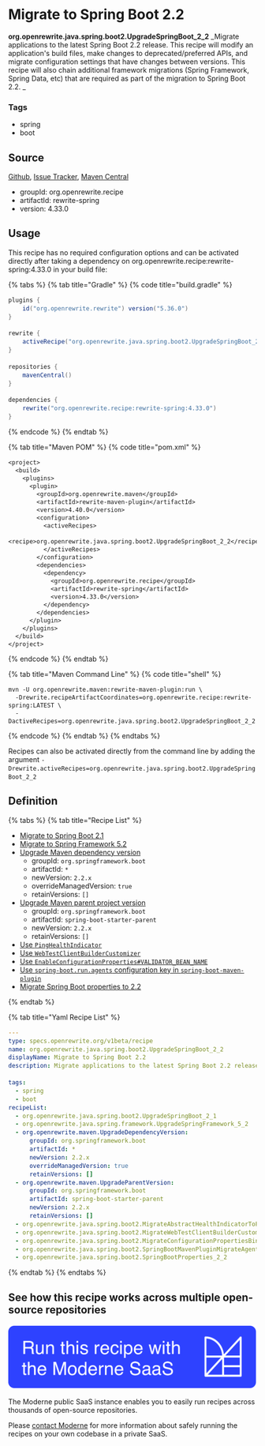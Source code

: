 # Migrate to Spring Boot 2.2

**org.openrewrite.java.spring.boot2.UpgradeSpringBoot\_2\_2**
_Migrate applications to the latest Spring Boot 2.2 release. This recipe will modify an application's build files, make changes to deprecated/preferred APIs, and migrate configuration settings that have changes between versions. This recipe will also chain additional framework migrations (Spring Framework, Spring Data, etc) that are required as part of the migration to Spring Boot 2.2.
_

### Tags

* spring
* boot

## Source

[Github](https://github.com/openrewrite/rewrite-spring/blob/main/src/main/resources/META-INF/rewrite/spring-boot-22.yml), [Issue Tracker](https://github.com/openrewrite/rewrite-spring/issues), [Maven Central](https://search.maven.org/artifact/org.openrewrite.recipe/rewrite-spring/4.33.0/jar)

* groupId: org.openrewrite.recipe
* artifactId: rewrite-spring
* version: 4.33.0


## Usage

This recipe has no required configuration options and can be activated directly after taking a dependency on org.openrewrite.recipe:rewrite-spring:4.33.0 in your build file:

{% tabs %}
{% tab title="Gradle" %}
{% code title="build.gradle" %}
```groovy
plugins {
    id("org.openrewrite.rewrite") version("5.36.0")
}

rewrite {
    activeRecipe("org.openrewrite.java.spring.boot2.UpgradeSpringBoot_2_2")
}

repositories {
    mavenCentral()
}

dependencies {
    rewrite("org.openrewrite.recipe:rewrite-spring:4.33.0")
}
```
{% endcode %}
{% endtab %}

{% tab title="Maven POM" %}
{% code title="pom.xml" %}
```markup
<project>
  <build>
    <plugins>
      <plugin>
        <groupId>org.openrewrite.maven</groupId>
        <artifactId>rewrite-maven-plugin</artifactId>
        <version>4.40.0</version>
        <configuration>
          <activeRecipes>
            <recipe>org.openrewrite.java.spring.boot2.UpgradeSpringBoot_2_2</recipe>
          </activeRecipes>
        </configuration>
        <dependencies>
          <dependency>
            <groupId>org.openrewrite.recipe</groupId>
            <artifactId>rewrite-spring</artifactId>
            <version>4.33.0</version>
          </dependency>
        </dependencies>
      </plugin>
    </plugins>
  </build>
</project>
```
{% endcode %}
{% endtab %}

{% tab title="Maven Command Line" %}
{% code title="shell" %}
```shell
mvn -U org.openrewrite.maven:rewrite-maven-plugin:run \
  -Drewrite.recipeArtifactCoordinates=org.openrewrite.recipe:rewrite-spring:LATEST \
  -DactiveRecipes=org.openrewrite.java.spring.boot2.UpgradeSpringBoot_2_2
```
{% endcode %}
{% endtab %}
{% endtabs %}

Recipes can also be activated directly from the command line by adding the argument `-Drewrite.activeRecipes=org.openrewrite.java.spring.boot2.UpgradeSpringBoot_2_2`

## Definition

{% tabs %}
{% tab title="Recipe List" %}
* [Migrate to Spring Boot 2.1](../../../java/spring/boot2/upgradespringboot_2_1.md)
* [Migrate to Spring Framework 5.2](../../../java/spring/framework/upgradespringframework_5_2.md)
* [Upgrade Maven dependency version](../../../maven/upgradedependencyversion.md)
  * groupId: `org.springframework.boot`
  * artifactId: `*`
  * newVersion: `2.2.x`
  * overrideManagedVersion: `true`
  * retainVersions: `[]`
* [Upgrade Maven parent project version](../../../maven/upgradeparentversion.md)
  * groupId: `org.springframework.boot`
  * artifactId: `spring-boot-starter-parent`
  * newVersion: `2.2.x`
  * retainVersions: `[]`
* [Use `PingHealthIndicator`](../../../java/spring/boot2/migrateabstracthealthindicatortopinghealthindicator.md)
* [Use `WebTestClientBuilderCustomizer`](../../../java/spring/boot2/migratewebtestclientbuildercustomizerpackagename.md)
* [Use `EnableConfigurationProperties#VALIDATOR_BEAN_NAME`](../../../java/spring/boot2/migrateconfigurationpropertiesbindingpostprocessorvalidatorbeanname.md)
* [Use `spring-boot.run.agents` configuration key in `spring-boot-maven-plugin`](../../../java/spring/boot2/springbootmavenpluginmigrateagenttoagents.md)
* [Migrate Spring Boot properties to 2.2](../../../java/spring/boot2/springbootproperties_2_2.md)

{% endtab %}

{% tab title="Yaml Recipe List" %}
```yaml
---
type: specs.openrewrite.org/v1beta/recipe
name: org.openrewrite.java.spring.boot2.UpgradeSpringBoot_2_2
displayName: Migrate to Spring Boot 2.2
description: Migrate applications to the latest Spring Boot 2.2 release. This recipe will modify an application's build files, make changes to deprecated/preferred APIs, and migrate configuration settings that have changes between versions. This recipe will also chain additional framework migrations (Spring Framework, Spring Data, etc) that are required as part of the migration to Spring Boot 2.2.

tags:
  - spring
  - boot
recipeList:
  - org.openrewrite.java.spring.boot2.UpgradeSpringBoot_2_1
  - org.openrewrite.java.spring.framework.UpgradeSpringFramework_5_2
  - org.openrewrite.maven.UpgradeDependencyVersion:
      groupId: org.springframework.boot
      artifactId: *
      newVersion: 2.2.x
      overrideManagedVersion: true
      retainVersions: []
  - org.openrewrite.maven.UpgradeParentVersion:
      groupId: org.springframework.boot
      artifactId: spring-boot-starter-parent
      newVersion: 2.2.x
      retainVersions: []
  - org.openrewrite.java.spring.boot2.MigrateAbstractHealthIndicatorToPingHealthIndicator
  - org.openrewrite.java.spring.boot2.MigrateWebTestClientBuilderCustomizerPackageName
  - org.openrewrite.java.spring.boot2.MigrateConfigurationPropertiesBindingPostProcessorValidatorBeanName
  - org.openrewrite.java.spring.boot2.SpringBootMavenPluginMigrateAgentToAgents
  - org.openrewrite.java.spring.boot2.SpringBootProperties_2_2

```
{% endtab %}
{% endtabs %}

## See how this recipe works across multiple open-source repositories

[![Moderne Link Image](/.gitbook/assets/ModerneRecipeButton.png)](https://public.moderne.io/recipes/org.openrewrite.java.spring.boot2.UpgradeSpringBoot_2_2)

The Moderne public SaaS instance enables you to easily run recipes across thousands of open-source repositories.

Please [contact Moderne](https://moderne.io/product) for more information about safely running the recipes on your own codebase in a private SaaS.
